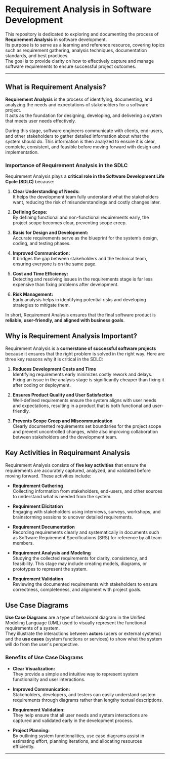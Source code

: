 # Requirement Analysis in Software Development

This repository is dedicated to exploring and documenting the process of **Requirement Analysis** in software development.  
Its purpose is to serve as a learning and reference resource, covering topics such as requirement gathering, analysis techniques, documentation standards, and best practices.  
The goal is to provide clarity on how to effectively capture and manage software requirements to ensure successful project outcomes.

---

## What is Requirement Analysis?

**Requirement Analysis** is the process of identifying, documenting, and analyzing the needs and expectations of stakeholders for a software project.  
It acts as the foundation for designing, developing, and delivering a system that meets user needs effectively.

During this stage, software engineers communicate with clients, end-users, and other stakeholders to gather detailed information about what the system should do. This information is then analyzed to ensure it is clear, complete, consistent, and feasible before moving forward with design and implementation.

### Importance of Requirement Analysis in the SDLC

Requirement Analysis plays a **critical role in the Software Development Life Cycle (SDLC)** because:

1. **Clear Understanding of Needs:**  
   It helps the development team fully understand what the stakeholders want, reducing the risk of misunderstandings and costly changes later.

2. **Defining Scope:**  
   By defining functional and non-functional requirements early, the project scope becomes clear, preventing scope creep.

3. **Basis for Design and Development:**  
   Accurate requirements serve as the blueprint for the system’s design, coding, and testing phases.

4. **Improved Communication:**  
   It bridges the gap between stakeholders and the technical team, ensuring everyone is on the same page.

5. **Cost and Time Efficiency:**  
   Detecting and resolving issues in the requirements stage is far less expensive than fixing problems after development.

6. **Risk Management:**  
   Early analysis helps in identifying potential risks and developing strategies to mitigate them.

In short, Requirement Analysis ensures that the final software product is **reliable, user-friendly, and aligned with business goals**.

## Why is Requirement Analysis Important?

Requirement Analysis is a **cornerstone of successful software projects** because it ensures that the right problem is solved in the right way. Here are three key reasons why it is critical in the SDLC:

1. **Reduces Development Costs and Time**  
   Identifying requirements early minimizes costly rework and delays. Fixing an issue in the analysis stage is significantly cheaper than fixing it after coding or deployment.

2. **Ensures Product Quality and User Satisfaction**  
   Well-defined requirements ensure the system aligns with user needs and expectations, resulting in a product that is both functional and user-friendly.

3. **Prevents Scope Creep and Miscommunication**  
   Clearly documented requirements set boundaries for the project scope and prevent uncontrolled changes, while also improving collaboration between stakeholders and the development team.

## Key Activities in Requirement Analysis

Requirement Analysis consists of **five key activities** that ensure the requirements are accurately captured, analyzed, and validated before moving forward. These activities include:

- **Requirement Gathering**  
  Collecting information from stakeholders, end-users, and other sources to understand what is needed from the system.

- **Requirement Elicitation**  
  Engaging with stakeholders using interviews, surveys, workshops, and brainstorming sessions to uncover detailed requirements.

- **Requirement Documentation**  
  Recording requirements clearly and systematically in documents such as Software Requirement Specifications (SRS) for reference by all team members.

- **Requirement Analysis and Modeling**  
  Studying the collected requirements for clarity, consistency, and feasibility. This stage may include creating models, diagrams, or prototypes to represent the system.

- **Requirement Validation**  
  Reviewing the documented requirements with stakeholders to ensure correctness, completeness, and alignment with project goals.

## Use Case Diagrams

**Use Case Diagrams** are a type of behavioral diagram in the Unified Modeling Language (UML) used to visually represent the functional requirements of a system.  
They illustrate the interactions between **actors** (users or external systems) and the **use cases** (system functions or services) to show what the system will do from the user's perspective.

### Benefits of Use Case Diagrams

- **Clear Visualization:**  
  They provide a simple and intuitive way to represent system functionality and user interactions.

- **Improved Communication:**  
  Stakeholders, developers, and testers can easily understand system requirements through diagrams rather than lengthy textual descriptions.

- **Requirement Validation:**  
  They help ensure that all user needs and system interactions are captured and validated early in the development process.

- **Project Planning:**  
  By outlining system functionalities, use case diagrams assist in estimating effort, planning iterations, and allocating resources efficiently.

---
